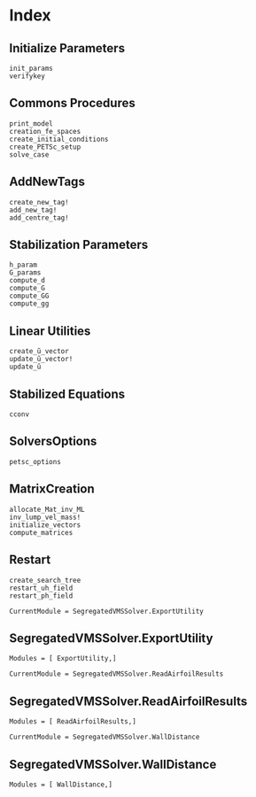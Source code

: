 # Index

## Initialize Parameters
```@docs
init_params
verifykey
```

## Commons Procedures
```@docs
print_model
creation_fe_spaces
create_initial_conditions
create_PETSc_setup
solve_case
```

## AddNewTags
```@docs
create_new_tag!
add_new_tag!
add_centre_tag!
```

## Stabilization Parameters
```@docs
h_param
G_params
compute_d
compute_G
compute_GG
compute_gg
```

## Linear Utilities
```@docs
create_ũ_vector
update_ũ_vector!
update_ũ
```


## Stabilized Equations
```@docs
cconv

```

## SolversOptions
```@docs
petsc_options
```

## MatrixCreation
```@docs
allocate_Mat_inv_ML
inv_lump_vel_mass!
initialize_vectors
compute_matrices 
```

## Restart
```@docs
create_search_tree
restart_uh_field
restart_ph_field
```


```@meta
CurrentModule = SegregatedVMSSolver.ExportUtility
```
## SegregatedVMSSolver.ExportUtility

```@autodocs
Modules = [ ExportUtility,]
```



```@meta
CurrentModule = SegregatedVMSSolver.ReadAirfoilResults
```
## SegregatedVMSSolver.ReadAirfoilResults

```@autodocs
Modules = [ ReadAirfoilResults,]
```


```@meta
CurrentModule = SegregatedVMSSolver.WallDistance
```
## SegregatedVMSSolver.WallDistance

```@autodocs
Modules = [ WallDistance,]
```